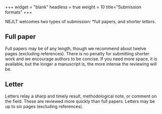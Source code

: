 +++
widget = "blank"
headless = true
weight = 10
title="Submission formats"
+++

NEJLT welcomes two types of submission: *full papers, and shorter *letters*.

## Full paper
Full papers may be of any length, though we recommend about twelve pages (excluding references). There is no penalty for submitting shorter work and we encourage authors to be concise. If you need more space, it is available, but the longer a manuscript is, the more intense the reviewing will be. 

## Letter
Letters relay a sharp and timely result, methodological note, or comment on the field. These are reviewed more quickly than full papers. Letters may be up to six pages (excluding references). 
